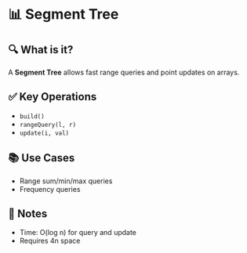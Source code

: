 # 📊 Segment Tree

## 🔍 What is it?
A **Segment Tree** allows fast range queries and point updates on arrays.

## ✅ Key Operations
- `build()`
- `rangeQuery(l, r)`
- `update(i, val)`

## 📚 Use Cases
- Range sum/min/max queries
- Frequency queries

## 📝 Notes
- Time: O(log n) for query and update
- Requires 4n space
